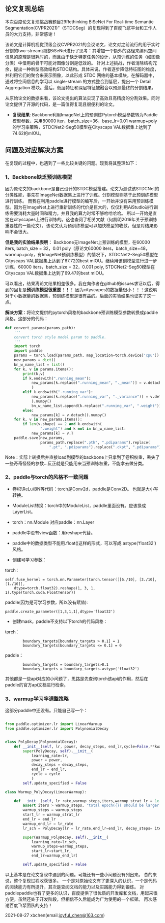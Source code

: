 
## 论文复现总结

本次百度论文复现挑战赛题目29Rethinking BiSeNet For Real-time Semantic Segmentation(CVPR2021)”（STDCSeg）的复现得到了百度飞浆平台和工作人员的大力支持，非常感谢！

该论文是计算机视觉顶级会议CVPR2021的会议论文，论文对之前流行的用于实时分割的two-stream网络BiSeNet进行了思考：其增加一个额外的路径来编码空间信息的原理是很耗时的，而且由于缺乏特定任务的设计，从预训练的任务（如图像分类）中借用的骨干可能对图像分割是低效的。
针对上述挑战，作者消除结构冗余，提出一种新型高效结构STDC结构。具体来说，作者逐步降低特征图的维度，并利用它们的聚合来表示图像，以此形成 STDC 网络的基本模块。在解码器中，通过将空间信息的学习以 single-stream 的方式整合到低层，提出一个 Detail Aggregation 模块。最后，低层特征和深层特征被融合以预测最终的分割结果。

从原始论文的数据来看，该论文提出的算法实现了高效且高精度的分割效果。同时论文提供了开源的代码，是一篇值得复现且很便利的论文。

- **复现结果**:
Backbone利用ImageNet上的预训练Pytorch模型参数转为Paddle模型参数，采用80000 iter，batch_size=36，base_lr=0.01 warmup+poly的学习率策略，STDCNet2-Seg50模型在Cityscaps VAL数据集上达到了74.62的mIOU。

## 问题及对应解决方案

在复现的过程中，也遇到了一些比较关键的问题。现我将其整理如下：

### 1、Backbone缺乏预训练模型

因为原论文的backbone是自己设计的STDC模型搭建。论文为测试该STDCNet的分类性能，事先在ImageNet数据集上进行了训练。分割模型则基于此预训练模型进行训练。
而我在利用paddle进行模型的编写后，一开始并没有采用预训练模型。因为在ImageNet上进行重新训练的代价是巨大的，仅仅利用AiStudio进行训练需要消耗大量时间和精力。并且我的算力时常不够哈哈哈哈。
所以一开始是直接在cityscapes上进行训练的。这也查阅了相关文献（何凯明2019年关于预训练重要性的一篇论文），该论文认为预训练模型可以加快模型的收敛，但是对结果影响不会很大。

**但是我的实验结果表明**：
Backbone无ImageNet上预训练的模型，在60000 iters, batch_size = 32，0.01 poly（原论文60000 iters，batch_size=48，warmup+poly，有ImageNet预训练模型）的情况下，STDCNet2-Seg50模型在Cityscaps VAL数据集上达到了67.72的best mIOU。继续用该训模型进行进一步训练，60000 iters，batch_size = 32，0.001 poly, STDCNet2-Seg50模型在Cityscaps VAL数据集上达到了69.47的best mIOU。

可以看出，结果离论文结果相差很多。我在向作者在github的issues求证以后，得到的回复是**预训练模型很重要！！！**
因为cityscapes的数据量很小！！！这说明对于小数据量的数据集，预训练模型是很有益的。后面的实验结果也证实了这一点。

**解决方案**：将论文提供的pytorch风格的backbone预训练模型参数转换成paddle风格。这部分的代码：
```python
def convert_params(params_path):
    '''
    convert torch style model param to paddle.
    '''
    import torch
    import paddle
    params = torch.load(params_path, map_location=torch.device('cpu'))
    new_params = dict()
    bn_w_name_list = list()
    for k, v in params.items():
        print(k,v)
        if k.endswith(".running_mean"):
            new_params[k.replace(".running_mean", "._mean")] = v.detach().numpy(
            )
        elif k.endswith(".running_var"):
            new_params[k.replace(".running_var", "._variance")] = v.detach(
            ).numpy()
            bn_w_name_list.append(k.replace(".running_var", ".weight"))
        else:
            new_params[k] = v.detach().numpy()
    for k, v in new_params.items():
        if len(v.shape) == 2 and k.endswith(
                ".weight") and k not in bn_w_name_list:
            new_params[k] = v.T
    paddle.save(new_params,
                params_path.replace(".pth", ".pdiparams").replace(
                    ".pt", ".pdiparams").replace(".ckpt", ".pdiparams"))
```
Note：实际上转换后并直接load到模型的backbone上只拿到了卷积权重，丢失了一些奇奇怪怪的参数...反正就是只能用来当预训练权重，不能拿去做分类。
### 2、paddle与torch的风格不一致问题
- 卷积\ReLu\BN等代码：torch是Conv2d，paddle是Conv2D。 也就是大小写转换。
- ModuleList转换：torch中的ModuleList，paddle里面没有。应该换成LayerList。
- torch：nn.Module 对应paddle：nn.Layer
- paddle中没有view函数：用reshape代替。
- paddle中的数据类型不能用.float()这样的形式，可以写成.astype(‘float32‘)风格。


- 创建可学习参数：

torch：
```
self.fuse_kernel = torch.nn.Parameter(torch.tensor([[6./10], [3./10], [1./10]],
    dtype=torch.float32).reshape(1, 3, 1, 1).type(torch.cuda.FloatTensor))
```

paddle(因为是可学习参数，所以没有赋值):
```
paddle.create_parameter([1,3,1,1],dtype='float32')
```

- 创建mask，paddle不支持以下torch的代码风格：

torch：
```
        boundary_targets[boundary_targets > 0.1] = 1
        boundary_targets[boundary_targets <= 0.1] = 0
```
paddle：
```
        boundary_targets = boundary_targets>0.1
        boundary_targets = boundary_targets.astype('float32')
```

其他都是一些api对应的小问题了，思路是先查询torch该api的作用，然后在paddle的官方api文档进行检索。

### 3、warmup学习率调整策略
这部分paddle中还没有。只能自己写一个：
```python

from paddle.optimizer.lr import LinearWarmup
from paddle.optimizer.lr import PolynomialDecay


class PolyDecay(PolynomialDecay):
    def __init__(self, lr, power, decay_steps, end_lr,cycle=False,**kwargs):
        super(PolyDecay, self).__init__(
            learning_rate=lr,
            power = power,
            decay_steps = decay_steps,
            end_lr = end_lr,
            cycle = cycle
            )
        self.update_specified = False

class Warmup_PolyDecay(LinearWarmup):

    def __init__(self, lr_rate,warmup_steps,iters,warmup_strat_lr = 1e-5,end_lr=1e-5,power=0.9,cycle = False,**kwargs):
        assert iters > warmup_steps, "total epoch({}) should be larger than warmup_epoch({}) in WarmupPolyDecay.".format(iters, warmup_steps)
        warmup_steps = warmup_steps
        start_lr = warmup_strat_lr
        end_lr = end_lr
        warmup_end_lr = lr_rate
        lr_sch = PolyDecay(lr = lr_rate,end_lr=end_lr, decay_steps= iters-warmup_steps,power=power,cycle=cycle)

        super(Warmup_PolyDecay, self).__init__(
            learning_rate=lr_sch,
            warmup_steps=warmup_steps,
            start_lr=start_lr,
            end_lr=warmup_end_lr)

        self.update_specified = False
```

以上基本是在论文复现中遇到的问题。可能还有一些小问题没有列出来。
总的来说，整个复现过程收获很多。
一个是对原始论文有了更深入的认识，一个是代码的阅读能力有所提升，其次是查阅文档的能力以及实践能力得到锻炼。
对paddlepaddle也有了更多的认识，百度提供了很优质的开发库和文档，用起来很方便。虽然还处于开发阶段，但相信不久后能成为广为使用的一个框架。
再次感谢百度飞浆团队的支持！

2021-08-27 xbchen(email:joyful_chen@163.com)